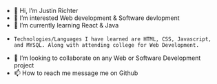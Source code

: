- 👋 Hi, I’m Justin Richter
- 👀 I’m interested Web development & Software devlopment
- 🌱 I’m currently learning React & Java
-     Technologies/Languages I have learned are HTML, CSS, Javascript, and MYSQL. Along with attending college for Web Development.
- 💞️ I’m looking to collaborate on any Web or Software Development project
- 📫 How to reach me message me on Github

<!---
J-Richter-91/J-Richter-91 is a ✨ special ✨ repository because its `README.md` (this file) appears on your GitHub profile.
You can click the Preview link to take a look at your changes.
--->
